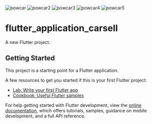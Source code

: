![powcar](https://user-images.githubusercontent.com/111181152/198833761-617d8d2a-b955-483a-ac5c-16eb91bdc4fe.png)
![powcar2](https://user-images.githubusercontent.com/111181152/198833772-a63efe1d-fb2c-41d9-9ff1-7bad490c7007.png)
![powcar3](https://user-images.githubusercontent.com/111181152/198833782-1a7121ef-27b9-4d63-a57f-12a6458abff6.png)
![powcar4](https://user-images.githubusercontent.com/111181152/198833799-c9796285-f7a6-4f74-801d-b1538a54ac06.png)
![powcar5](https://user-images.githubusercontent.com/111181152/198833808-ead782b6-4f0e-479f-9954-9ae328394e21.png)
# flutter_application_carsell

A new Flutter project.

## Getting Started

This project is a starting point for a Flutter application.

A few resources to get you started if this is your first Flutter project:

- [Lab: Write your first Flutter app](https://docs.flutter.dev/get-started/codelab)
- [Cookbook: Useful Flutter samples](https://docs.flutter.dev/cookbook)

For help getting started with Flutter development, view the
[online documentation](https://docs.flutter.dev/), which offers tutorials,
samples, guidance on mobile development, and a full API reference.
